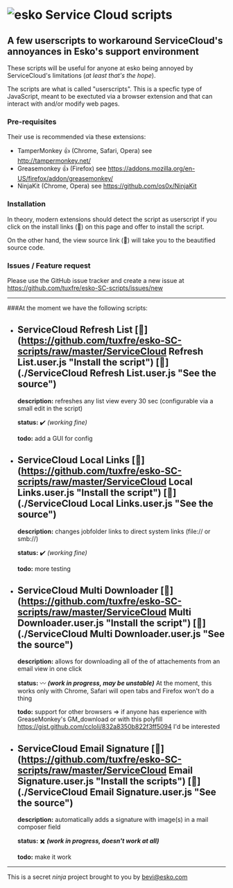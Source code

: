 ![esko](https://www.esko.com/design/esko/img/logo-esko-new.png "Esko") Service Cloud scripts
====== 
## A few userscripts  to workaround ServiceCloud's annoyances in Esko's support environment ##

These scripts will be useful for anyone at esko being annoyed by ServiceCloud's limitations (_at least that's the hope_).

The scripts are what is called "userscripts". This is a specfic type of JavaScript, meant to be exectuted via a browser extension and that can interact with and/or modify web pages.

### Pre-requisites
Their use is recommended via these extensions:
+ TamperMonkey :thumbsup: (Chrome, Safari, Opera) see http://tampermonkey.net/
+ Greasemonkey :thumbsup: (Firefox) see https://addons.mozilla.org/en-US/firefox/addon/greasemonkey/
+ NinjaKit (Chrome, Opera) see https://github.com/os0x/NinjaKit

### Installation
In theory, modern extensions should detect the script as userscript if you click on the install links (:floppy_disk:) on this page and offer to install the script.

On the other hand, the view source link (:page_with_curl:) will take you to the beautified source code.

### Issues / Feature request
Please use the GitHub issue tracker and create a new issue at https://github.com/tuxfre/esko-SC-scripts/issues/new

***

###At the moment we have the following scripts:
+ ServiceCloud Refresh List [:floppy_disk:](https://github.com/tuxfre/esko-SC-scripts/raw/master/ServiceCloud Refresh List.user.js "Install the script") [:page_with_curl:](./ServiceCloud Refresh List.user.js "See the source")
  ------

  **description:** refreshes any list view every 30 sec (configurable via a small edit in the script)
  
  **status:** :heavy_check_mark: _(working fine)_
  
  **todo:** add a GUI for config


+ ServiceCloud Local Links [:floppy_disk:](https://github.com/tuxfre/esko-SC-scripts/raw/master/ServiceCloud Local Links.user.js "Install the script") [:page_with_curl:](./ServiceCloud Local Links.user.js "See the source")
  ------

  **description:** changes jobfolder links to direct system links (file:// or smb://)
  
  **status:** :heavy_check_mark: _(working fine)_
  
  **todo:** more testing

+ ServiceCloud Multi Downloader [:floppy_disk:](https://github.com/tuxfre/esko-SC-scripts/raw/master/ServiceCloud Multi Downloader.user.js "Install the script") [:page_with_curl:](./ServiceCloud Multi Downloader.user.js "See the source")
  ------

  **description:** allows for downloading all of the of attachements from an email view in one click
  
  **status:** :wavy_dash: _**(work in progress, may be unstable)**_
  At the moment, this works only with Chrome, Safari will open tabs and Firefox won't do a thing
  
  **todo:** support for other browsers => if anyone has experience with GreaseMonkey's GM_download or with this polyfill https://gist.github.com/ccloli/832a8350b822f3ff5094 I'd be interested

+ ServiceCloud Email Signature [:floppy_disk:](https://github.com/tuxfre/esko-SC-scripts/raw/master/ServiceCloud Email Signature.user.js "Install the scripts") [:page_with_curl:](./ServiceCloud Email Signature.user.js "See the source")
  ------

  **description:** automatically adds a signature with image(s) in a mail composer field
  
  **status:** :heavy_multiplication_x: _**(work in progress, doesn't work at all)**_
  
  **todo:** make it work

***
  
  
  
This is a secret _ninja_ project brought to you by bevi@esko.com
